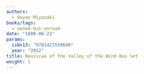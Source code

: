 ```yaml
---
authors:
  - Hayao Miyazaki
books/tags:
  - owned-but-unread
date: "1800-06-23"
params:
  isbn13: "9781421550640"
  year: "2012"
title: Nausicaä of the Valley of the Wind Box Set
weight: 1
---
```


<!--more-->
